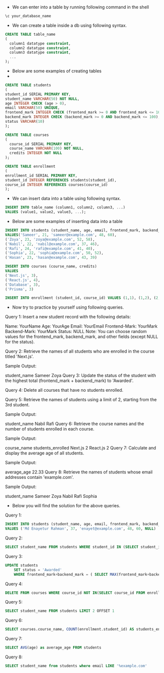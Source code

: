 - We can enter into a table by running following command in the shell

```SQL
\c your_database_name
```


- We can create a table inside a db using following syntax.

```SQL
CREATE TABLE table_name 
(
  column1 datatype constraint,
  column2 datatype constraint,
  column3 datatype constraint,
  ...
);
```
- Below are some examples of creating tables
- 
```SQL
CREATE TABLE students 
(
student_id SERIAL PRIMARY KEY,
student_name VARCHAR(50) NOT NULL,
age INTEGER CHECK (age > 0),
email VARCHAR(50) UNIQUE,
frontend_mark INTEGER CHECK (frontend_mark >= 0 AND frontend_mark <= 100),
backend_mark INTEGER CHECK (backend_mark >= 0 AND backend_mark <= 100),
status VARCHAR(10)
);
```
```SQL
CREATE TABLE courses 
(
  course_id SERIAL PRIMARY KEY,
  course_name VARCHAR(100) NOT NULL,
  credits INTEGER NOT NULL
);
```
```SQL
CREATE TABLE enrollment 
(
enrollment_id SERIAL PRIMARY KEY,
student_id INTEGER REFERENCES students(student_id),
course_id INTEGER REFERENCES courses(course_id)
);
```
- We can insert data into a table using following syntax.

```SQL
INSERT INTO table_name (column1, column2, column3, ...)
VALUES (value1, value2, value3, ...);
```

- Below are some examples of inserting data into a table

```SQL
INSERT INTO students (student_name, age, email, frontend_mark, backend_mark)
VALUES('Sameer', 21, 'sameer@example.com', 48, 60),
('Zoya', 23, 'zoya@example.com', 52, 58),
('Nabil', 22, 'nabil@example.com', 37, 46),
('Rafi', 24, 'rafi@example.com', 41, 40),
('Sophia', 22, 'sophia@example.com', 50, 52),
('Hasan', 23, 'hasan@example.com', 43, 39)
```

```SQL
INSERT INTO courses (course_name, credits)
VALUES
('Next.js', 3),
('React.js', 4),
('Database', 3),
('Prisma', 3)
```
```SQL
INSERT INTO enrollment (student_id, course_id) VALUES (1,1), (1,2), (2,1), (3,2)
```

- Now try to practice by yourself using following queries.

Query 1:
Insert a new student record with the following details:

Name: YourName
Age: YourAge
Email: YourEmail
Frontend-Mark: YourMark
Backend-Mark: YourMark
Status: NULL
Note: You can choose random values for the frontend_mark, backend_mark, and other fields (except NULL for the status).

Query 2:
Retrieve the names of all students who are enrolled in the course titled 'Next.js'.

Sample Output:

student_name
Sameer
Zoya
Query 3:
Update the status of the student with the highest total (frontend_mark + backend_mark) to 'Awarded'.

Query 4:
Delete all courses that have no students enrolled.

Query 5:
Retrieve the names of students using a limit of 2, starting from the 3rd student.

Sample Output:

student_name
Nabil
Rafi
Query 6:
Retrieve the course names and the number of students enrolled in each course.

Sample Output:

course_name	students_enrolled
Next.js	2
React.js	2
Query 7:
Calculate and display the average age of all students.

Sample Output:

average_age
22.33
Query 8:
Retrieve the names of students whose email addresses contain 'example.com'.

Sample Output:

student_name
Sameer
Zoya
Nabil
Rafi
Sophia

- Below you will find the solution for the above queries.

Query 1:

```SQL
INSERT INTO students (student_name, age, email, frontend_mark, backend_mark, status)
VALUES ('Md Enayetur Rahman', 37, 'enayet@example.com', 48, 60, NULL)
```

Query 2:

```SQL
SELECT student_name FROM students WHERE student_id IN (SELECT student_id FROM enrollment WHERE course_id = (SELECT course_id FROM courses WHERE course_name = 'Next.js'))
```
Query 3:

```SQL
UPDATE students 
    SET status = 'Awarded'
    WHERE frontend_mark+backend_mark = ( SELECT MAX(frontend_mark+backend_mark) FROM students)
```

Query 4:

```SQL
DELETE FROM courses WHERE course_id NOT IN(SELECT course_id FROM enrollment)
```

Query 5:

```SQL
SELECT student_name FROM students LIMIT 2 OFFSET 1
```

Query  6:

```SQL
SELECT courses.course_name, COUNT(enrollment.student_id) AS students_enrolled FROM courses  LEFT JOIN enrollment ON courses.course_id = enrollment.course_id GROUP BY courses.course_name ORDER BY students_enrolled DESC
```

Query 7:

```SQL
SELECT AVG(age) as average_age FROM students
```

Query 8:

```SQL
SELECT student_name from students where email LIKE '%example.com'
```